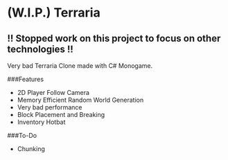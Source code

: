 # (W.I.P.) Terraria
## !! Stopped work on this project to focus on other technologies !!
Very bad Terraria Clone made with C# Monogame. 

###Features
* 2D Player Follow Camera
* Memory Efficient Random World Generation
* Very bad performance
* Block Placement and Breaking
* Inventory Hotbat

###To-Do
* Chunking